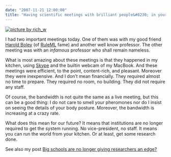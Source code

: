```yaml
---
date: "2007-11-21 12:00:00"
title: "Having scientific meetings with brilliant people&#8230; in your kitchen?"
---
```



<a href="http://www.flickr.com/photos/rich_w/60183650/sizes/s/"><img decoding="async" src="http://farm1.static.flickr.com/32/60183650_3c370fa83b_m.jpg" alt="picture by rich_w" /></a>

I had two important meetings today. One of them was with my good friend [Harold Boley](http://www.cs.unb.ca/~boley/) (of [RuleML](http://wiki.ruleml.org/index.php/RuleML_Home) fame) and another well know professor. The other meeting was with an _infamous_ professor who shall remain nameless.

What is most amazing about these meetings is that they happened in my kitchen, using [Skype](https://www.skype.com/en/) and the builtin webcam of my MacBook. And these meetings were efficient, to the point, content-rich, and pleasant. Moreover they were inexpensive. And I don&rsquo;t mean financially. They required almost no time to prepare. They required no room, no building. They did not require any staff.

Of course, the bandwidth is not quite the same as a live meeting, but this can be a good thing: I do not care to smell your pheromones nor do I insist on seeing the details of your body posture. Moreover, the bandwidth is increasing at a crazy rate.

What does this mean for our future? It means that institutions are no longer required to get the system running. No vice-president, no staff. It means you can run the world from your kitchen. Or at least, get some research done.

See also my post [Big schools are no longer giving researchers an edge?](/lemire/blog/2006/08/09/big-schools-are-not-longer-giving-researchers-an-edge/)

